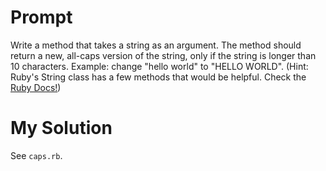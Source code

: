 # Prompt

Write a method that takes a string as an argument. The method should return a new, all-caps version of the string, only if the string is longer than 10 characters. Example: change "hello world" to "HELLO WORLD". (Hint: Ruby's String class has a few methods that would be helpful. Check the [Ruby Docs!](https://docs.ruby-lang.org/en/3.2/String.html))

# My Solution

See `caps.rb`.
